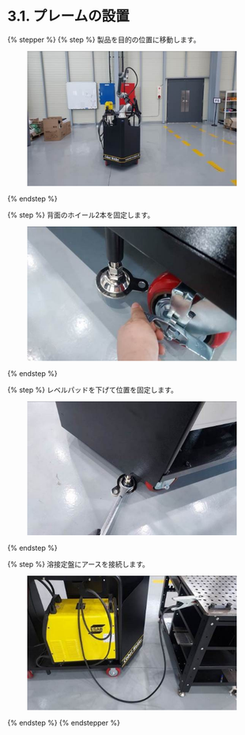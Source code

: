 # 3.1. プレームの設置

{% stepper %}
{% step %}
製品を目的の位置に移動します。

<figure><img src="../images/jp/chapter3/section3.1.1.jpg" alt=""><figcaption></figcaption></figure>
{% endstep %}

{% step %}
背面のホイール2本を固定します。

<figure><img src="../images/jp/chapter3/section3.1.2.jpg" alt=""><figcaption></figcaption></figure>
{% endstep %}

{% step %}
レベルパッドを下げて位置を固定します。

<figure><img src="../images/jp/chapter3/section3.1.3.jpg" alt=""><figcaption></figcaption></figure>
{% endstep %}

{% step %}
溶接定盤にアースを接続します。

<figure><img src="../images/jp/chapter3/section3.1.4.jpg" alt=""><figcaption></figcaption></figure>
{% endstep %}
{% endstepper %}
